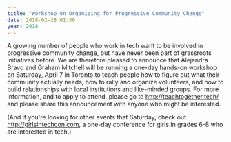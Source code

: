 ```yaml
---
title: "Workshop on Organizing for Progressive Community Change"
date: 2018-02-28 01:30
year: 2018
---
```


A growing number of people who work in tech want to be involved in
progressive community change, but have never been part of grassroots
initiatives before. We are therefore pleased to announce that
Alejandra Bravo and Graham Mitchell will be running a one-day hands-on
workshop on Saturday, April 7 in Toronto to teach people how to figure
out what their community actually needs, how to rally and organize
volunteers, and how to build relationships with local institutions and
like-minded groups. For more information, and to apply to attend,
please go to <http://teachtogether.tech/>
and please share this announcement with anyone who might be
interested.

(And if you're looking for other events that Saturday, check out
<http://girlsintechcon.com>, a one-day conference for girls in grades
6-8 who are interested in tech.)
